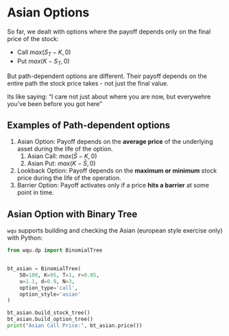 # Asian Options

So far, we dealt with options where the payoff depends only on the final price of the stock:

- Call $max(S_T - K,0)$
- Put $max(K-S_T,0)$

But path-dependent options are different. Their payoff depends on the entire path the stock price takes - not just the final value. 

Its like saying: “I care not just about where you are now, but everywehre you’ve been before you got here”

## Examples of Path-dependent options

1. Asian Option: Payoff depends on the **average price** of the underlying asset during the life of the option. 
   1. Asian Call: $max(\bar S - K,0)$
   2. Asian Put: $max(K-\bar S,0)$
2. Lookback Option: Payoff depends on the **maximum or minimum** stock price during the life of the operation. 
3. Barrier Option: Payoff activates only if a price **hits a barrier** at some point in time. 

## Asian Option with Binary Tree

`wqu` supports building and checking the Asian (european style exercise only) with Python:

```python
from wqu.dp import BinomialTree


bt_asian = BinomialTree(
    S0=100, K=95, T=1, r=0.05,
    u=1.1, d=0.9, N=3,
    option_type='call',
    option_style='asian'
)

bt_asian.build_stock_tree()
bt_asian.build_option_tree()
print("Asian Call Price:", bt_asian.price())
```

